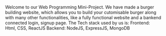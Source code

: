Welcome to our Web Programming Mini-Project.
We have made a burger building website, which allows you to build your cutomisable burger along with many other functionalities, like a fully functional website and a bankend connected login, signup page.
The Tech stack used by us is: 
Frontend: Html, CSS, ReactJS
Backend: NodeJS, ExpressJS, MongoDB


